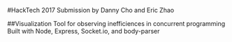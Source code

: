 #HackTech 2017
Submission by Danny Cho and Eric Zhao

##Visualization Tool for observing inefficiences in concurrent programming
Built with Node, Express, Socket.io, and body-parser